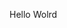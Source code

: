 Hello Wolrd













































































































































































































































































































































































































































































































































































































































































































































































































































































































































































































































































































































































































































































































































































































































































































































































































































































































































































































































































































































































































































































































































































































































































































































